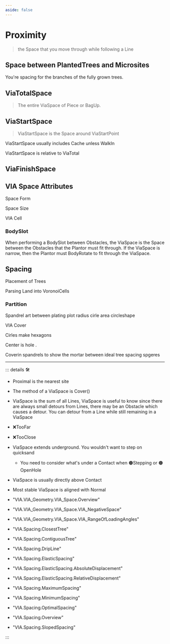 ```yaml
---
aside: false
---
```

# Proximity

> the Space that you move through while following a Line

## Space between PlantedTrees and Microsites

You're spacing for the branches of the fully grown trees.

## ViaTotalSpace

> The entire ViaSpace of Piece or BagUp.

## ViaStartSpace

> ViaStartSpace is the Space around ViaStartPoint

ViaStartSpace usually includes Cache unless WalkIn

ViaStartSpace is relative to ViaTotal

## ViaFinishSpace

## VIA Space Attributes

Space Form

Space Size

VIA Cell

### BodySlot

When performing a BodySlot between Obstacles, the ViaSpace is the Space between the Obstacles that the Plantor must fit through. If the ViaSpace is narrow, then the Plantor must BodyRotate to fit through the ViaSpace.

## Spacing

Placement of Trees

Parsing Land into VoronoiCells

### Partition

Spandrel art between plating plot radius cirle area circleshape

VIA Cover

Cirles make hexagons

Center is hole
.

Coverin spandrels to show the mortar between ideal tree spacing spgeres

---

<!-- =================================================== -->
<!-- =================================================== -->
<!-- =================================================== -->
<!-- =================================================== -->
<!-- =================================================== -->
::: details 🛠

- Proximal is the nearest site
- The method of a ViaSpace is Cover()
- ViaSpace is the sum of all Lines, ViaSpace is useful to know since there are always small detours from Lines, there may be an Obstacle which causes a detour. You can detour from a Line while still remaining in a ViaSpace
- ❌<error>TooFar</error>
- ❌<error>TooClose</error>
- ViaSpace extends underground. You wouldn't want to step on quicksand
    - You need to consider what's under a Contact when 🟠Stepping or 🟠OpenHole
- ViaSpace is usually directly above Contact
- Most stable ViaSpace is aligned with Normal

- "VIA.VIA_Geometry.VIA_Space.Overview"
- "VIA.VIA_Geometry.VIA_Space.VIA_NegativeSpace"
- "VIA.VIA_Geometry.VIA_Space.VIA_RangeOfLoadingAngles"
- "VIA.Spacing.ClosestTree"
- "VIA.Spacing.ContiguousTree"
- "VIA.Spacing.DripLine"
- "VIA.Spacing.ElasticSpacing"
- "VIA.Spacing.ElasticSpacing.AbsoluteDisplacement"
- "VIA.Spacing.ElasticSpacing.RelativeDisplacement"
- "VIA.Spacing.MaximumSpacing"
- "VIA.Spacing.MinimumSpacing"
- "VIA.Spacing.OptimalSpacing"
- "VIA.Spacing.Overview"
- "VIA.Spacing.SlopedSpacing"

:::
